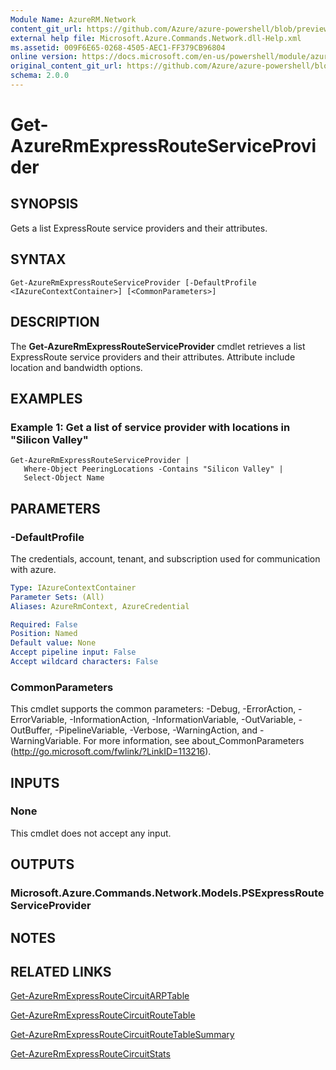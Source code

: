 ```yaml
---
Module Name: AzureRM.Network
content_git_url: https://github.com/Azure/azure-powershell/blob/preview/src/ResourceManager/Network/Commands.Network/help/Get-AzureRmExpressRouteServiceProvider.md
external help file: Microsoft.Azure.Commands.Network.dll-Help.xml
ms.assetid: 009F6E65-0268-4505-AEC1-FF379CB96804
online version: https://docs.microsoft.com/en-us/powershell/module/azurerm.network/get-azurermexpressrouteserviceprovider
original_content_git_url: https://github.com/Azure/azure-powershell/blob/preview/src/ResourceManager/Network/Commands.Network/help/Get-AzureRmExpressRouteServiceProvider.md
schema: 2.0.0
---
```


# Get-AzureRmExpressRouteServiceProvider

## SYNOPSIS
Gets a list ExpressRoute service providers and their attributes.

## SYNTAX

```
Get-AzureRmExpressRouteServiceProvider [-DefaultProfile <IAzureContextContainer>] [<CommonParameters>]
```

## DESCRIPTION
The **Get-AzureRmExpressRouteServiceProvider** cmdlet retrieves a list ExpressRoute service
providers and their attributes. Attribute include location and bandwidth options.

## EXAMPLES

### Example 1: Get a list of service provider with locations in "Silicon Valley"
```
Get-AzureRmExpressRouteServiceProvider |
   Where-Object PeeringLocations -Contains "Silicon Valley" |
   Select-Object Name
```

## PARAMETERS

### -DefaultProfile
The credentials, account, tenant, and subscription used for communication with azure.

```yaml
Type: IAzureContextContainer
Parameter Sets: (All)
Aliases: AzureRmContext, AzureCredential

Required: False
Position: Named
Default value: None
Accept pipeline input: False
Accept wildcard characters: False
```

### CommonParameters
This cmdlet supports the common parameters: -Debug, -ErrorAction, -ErrorVariable, -InformationAction, -InformationVariable, -OutVariable, -OutBuffer, -PipelineVariable, -Verbose, -WarningAction, and -WarningVariable. For more information, see about_CommonParameters (http://go.microsoft.com/fwlink/?LinkID=113216).

## INPUTS

### None
This cmdlet does not accept any input.

## OUTPUTS

### Microsoft.Azure.Commands.Network.Models.PSExpressRouteServiceProvider

## NOTES

## RELATED LINKS

[Get-AzureRmExpressRouteCircuitARPTable](Get-AzureRmExpressRouteCircuitARPTable.md)

[Get-AzureRmExpressRouteCircuitRouteTable](Get-AzureRmExpressRouteCircuitRouteTable.md)

[Get-AzureRmExpressRouteCircuitRouteTableSummary](Get-AzureRmExpressRouteCircuitRouteTableSummary.md)

[Get-AzureRmExpressRouteCircuitStats](Get-AzureRmExpressRouteCircuitStats.md)